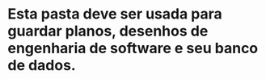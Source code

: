 # Esta pasta deve ser usada para guardar planos, desenhos de engenharia de software e seu banco de dados.